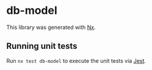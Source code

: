 # db-model

This library was generated with [Nx](https://nx.dev).

## Running unit tests

Run `nx test db-model` to execute the unit tests via [Jest](https://jestjs.io).

